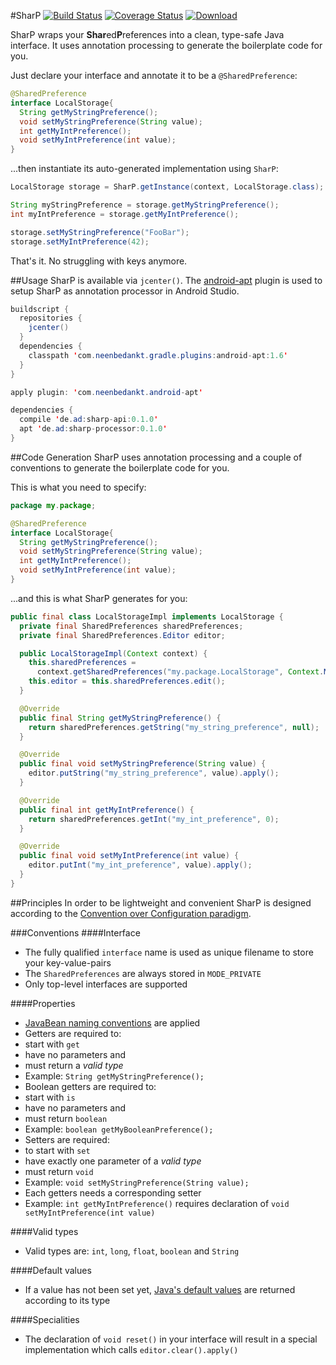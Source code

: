 #SharP [![Build Status](https://travis-ci.org/a11n/sharp.svg?branch=master)](https://travis-ci.org/a11n/sharp) [![Coverage Status](https://coveralls.io/repos/a11n/sharp/badge.svg?branch=master&service=github)](https://coveralls.io/github/a11n/sharp?branch=master) [ ![Download](https://api.bintray.com/packages/a11n/maven/de.ad%3Asharp-api/images/download.svg) ](https://bintray.com/a11n/maven/de.ad%3Asharp-api/_latestVersion)

SharP wraps your **Shar**ed**P**references into a clean, type-safe Java interface. It uses annotation processing to generate the boilerplate code for you.

Just declare your interface and annotate it to be a `@SharedPreference`:
```java
@SharedPreference
interface LocalStorage{
  String getMyStringPreference();
  void setMyStringPreference(String value);
  int getMyIntPreference();
  void setMyIntPreference(int value);
}
```

...then instantiate its auto-generated implementation using `SharP`:

```java
LocalStorage storage = SharP.getInstance(context, LocalStorage.class);

String myStringPreference = storage.getMyStringPreference();
int myIntPreference = storage.getMyIntPreference();

storage.setMyStringPreference("FooBar");
storage.setMyIntPreference(42);
```
That's it. No struggling with keys anymore.

##Usage
SharP is available via `jcenter()`. The [android-apt](https://bitbucket.org/hvisser/android-apt) plugin is used to setup SharP as annotation processor in Android Studio.
```java
buildscript {
  repositories {
    jcenter()
  }
  dependencies {
    classpath 'com.neenbedankt.gradle.plugins:android-apt:1.6'
  }
}

apply plugin: 'com.neenbedankt.android-apt'

dependencies {
  compile 'de.ad:sharp-api:0.1.0'
  apt 'de.ad:sharp-processor:0.1.0'
}
```

##Code Generation
SharP uses annotation processing and a couple of conventions to generate the boilerplate code for you.

This is what you need to specify:

```java
package my.package;

@SharedPreference
interface LocalStorage{
  String getMyStringPreference();
  void setMyStringPreference(String value);
  int getMyIntPreference();
  void setMyIntPreference(int value);
}
```

...and this is what SharP generates for you:

```java
public final class LocalStorageImpl implements LocalStorage {
  private final SharedPreferences sharedPreferences;
  private final SharedPreferences.Editor editor;

  public LocalStorageImpl(Context context) {
    this.sharedPreferences =
      context.getSharedPreferences("my.package.LocalStorage", Context.MODE_PRIVATE);
    this.editor = this.sharedPreferences.edit();
  }

  @Override
  public final String getMyStringPreference() {
    return sharedPreferences.getString("my_string_preference", null);
  }

  @Override
  public final void setMyStringPreference(String value) {
    editor.putString("my_string_preference", value).apply();
  }

  @Override
  public final int getMyIntPreference() {
    return sharedPreferences.getInt("my_int_preference", 0);
  }

  @Override
  public final void setMyIntPreference(int value) {
    editor.putInt("my_int_preference", value).apply();
  }
}
```

##Principles
In order to be lightweight and convenient SharP is designed according to the [Convention over Configuration paradigm](https://en.wikipedia.org/wiki/Convention_over_configuration).

###Conventions
####Interface
* The fully qualified `interface` name is used as unique filename to store your key-value-pairs
* The `SharedPreferences` are always stored in `MODE_PRIVATE`
* Only top-level interfaces are supported

####Properties
* [JavaBean naming conventions](https://en.wikipedia.org/wiki/JavaBeans#JavaBean_conventions) are applied
* Getters are required to:
 * start with `get`
 * have no parameters and
 * must return a *valid type*
 * Example: `String getMyStringPreference();`
* Boolean getters are required to:
 * start with `is`
 * have no parameters and
 * must return `boolean`
 * Example: `boolean getMyBooleanPreference();`
* Setters are required:
 * to start with `set`
 * have exactly one parameter of a *valid type*
 * must return `void`
 * Example: `void setMyStringPreference(String value);`
* Each getters needs a corresponding setter
 * Example: `int getMyIntPreference()` requires declaration of `void setMyIntPreference(int value)`

####Valid types
* Valid types are: `int`, `long`, `float`, `boolean` and `String`

####Default values
* If a value has not been set yet, [Java's default values](https://docs.oracle.com/javase/tutorial/java/nutsandbolts/datatypes.html) are returned according to its type

####Specialities
* The declaration of `void reset()` in your interface will result in a special implementation which calls `editor.clear().apply()`

